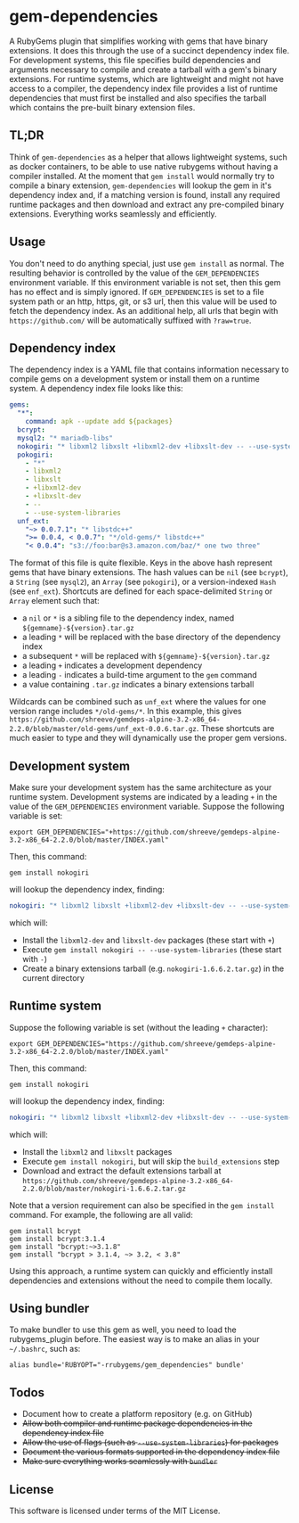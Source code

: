 # gem-dependencies

A RubyGems plugin that simplifies working with gems that have binary extensions. It does this through the use of a succinct dependency index file. For development systems, this file specifies build dependencies and arguments necessary to compile and create a tarball with a gem's binary extensions. For runtime systems, which are lightweight and might not have access to a compiler, the dependency index file provides a list of runtime dependencies that must first be installed and also specifies the tarball which contains the pre-built binary extension files.

## TL;DR

Think of ```gem-dependencies``` as a helper that allows lightweight systems, such as docker containers, to be able to use native rubygems without having a compiler installed. At the moment that ```gem install``` would normally try to compile a binary extension, ```gem-dependencies``` will lookup the gem in it's dependency index and, if a matching version is found, install any required runtime packages and then download and extract any pre-compiled binary extensions. Everything works seamlessly and efficiently.

## Usage

You don't need to do anything special, just use ```gem install``` as normal. The resulting behavior is controlled by the value of the ```GEM_DEPENDENCIES``` environment variable. If this environment variable is not set, then this gem has no effect and is simply ignored. If ```GEM_DEPENDENCIES``` is set to a file system path or an http, https, git, or s3 url, then this value will be used to fetch the dependency index. As an additional help, all urls that begin with ```https://github.com/``` will be automatically suffixed with ```?raw=true```.

## Dependency index

The dependency index is a YAML file that contains information necessary to compile gems on a development system or install them on a runtime system. A dependency index file looks like this:

```yaml
gems:
  "*":
    command: apk --update add ${packages}
  bcrypt:
  mysql2: "* mariadb-libs"
  nokogiri: "* libxml2 libxslt +libxml2-dev +libxslt-dev -- --use-system-libraries"
  pokogiri:
    - "*"
    - libxml2
    - libxslt
    - +libxml2-dev
    - +libxslt-dev
    - --
    - --use-system-libraries
  unf_ext:
    "~> 0.0.7.1": "* libstdc++"
    ">= 0.0.4, < 0.0.7": "*/old-gems/* libstdc++"
    "< 0.0.4": "s3://foo:bar@s3.amazon.com/baz/* one two three"
```

The format of this file is quite flexible.  Keys in the above hash represent gems that have binary extensions. The hash values can be ```nil``` (see ```bcrypt```), a ```String``` (see ```mysql2```), an ```Array``` (see ```pokogiri```), or a version-indexed ```Hash``` (see ```enf_ext```). Shortcuts are defined for each space-delimited ```String``` or ```Array``` element such that:

* a ```nil``` or ```*``` is a sibling file to the dependency index, named ```${gemname}-${version}.tar.gz```
* a leading ```*``` will be replaced with the base directory of the dependency index
* a subsequent ```*``` will be replaced with ```${gemname}-${version}.tar.gz```
* a leading ```+``` indicates a development dependency
* a leading ```-``` indicates a build-time argument to the ```gem``` command
* a value containing ```.tar.gz``` indicates a binary extensions tarball

Wildcards can be combined such as ```unf_ext``` where the values for one version range includes ```*/old-gems/*```. In this example, this gives ```https://github.com/shreeve/gemdeps-alpine-3.2-x86_64-2.2.0/blob/master/old-gems/unf_ext-0.0.6.tar.gz```. These shortcuts are much easier to type and they will dynamically use the proper gem versions.

## Development system

Make sure your development system has the same architecture as your runtime system. Development systems are indicated by a leading ```+``` in the value of the ```GEM_DEPENDENCIES``` environment variable. Suppose the following variable is set:

```shell
export GEM_DEPENDENCIES="+https://github.com/shreeve/gemdeps-alpine-3.2-x86_64-2.2.0/blob/master/INDEX.yaml"
```

Then, this command:

```shell
gem install nokogiri
```

will lookup the dependency index, finding:

```yaml
nokogiri: "* libxml2 libxslt +libxml2-dev +libxslt-dev -- --use-system-libraries"
```

which will:

* Install the ```libxml2-dev``` and ```libxslt-dev``` packages (these start with ```+```)
* Execute ```gem install nokogiri -- --use-system-libraries``` (these start with ```-```)
* Create a binary extensions tarball (e.g. ```nokogiri-1.6.6.2.tar.gz```) in the current directory

## Runtime system

Suppose the following variable is set (without the leading ```+``` character):

```shell
export GEM_DEPENDENCIES="https://github.com/shreeve/gemdeps-alpine-3.2-x86_64-2.2.0/blob/master/INDEX.yaml"
```

Then, this command:

```shell
gem install nokogiri
```

will lookup the dependency index, finding:

```yaml
nokogiri: "* libxml2 libxslt +libxml2-dev +libxslt-dev -- --use-system-libraries"
```

which will:

* Install the ```libxml2``` and ```libxslt``` packages
* Execute ```gem install nokogiri```, but will skip the ```build_extensions``` step
* Download and extract the default extensions tarball at ```https://github.com/shreeve/gemdeps-alpine-3.2-x86_64-2.2.0/blob/master/nokogiri-1.6.6.2.tar.gz```

Note that a version requirement can also be specified in the ```gem install``` command. For example, the following are all valid:

```shell
gem install bcrypt
gem install bcrypt:3.1.4
gem install "bcrypt:~>3.1.8"
gem install "bcrypt > 3.1.4, ~> 3.2, < 3.8"
```

Using this approach, a runtime system can quickly and efficiently install dependencies and extensions without the need to compile them locally.

## Using bundler

To make bundler to use this gem as well, you need to load the rubygems_plugin before. The easiest way is to make an alias in your `~/.bashrc`, such as:

```
alias bundle='RUBYOPT="-rrubygems/gem_dependencies" bundle'
```

## Todos

* Document how to create a platform repository (e.g. on GitHub)
* ~~Allow both compiler and runtime package dependencies in the dependency index file~~
* ~~Allow the use of flags (such as ```--use-system-libraries```) for packages~~
* ~~Document the various formats supported in the dependency index file~~
* ~~Make sure everything works seamlessly with ```bundler```~~

## License

This software is licensed under terms of the MIT License.

